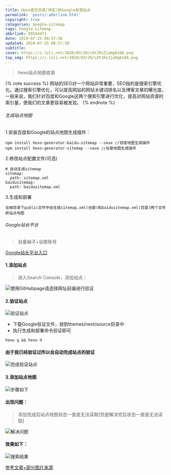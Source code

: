 ```yaml
---
title: Hexo提交百度(待定)和Google收录站点
permalink: 'posts/:abbrlink.html'
copyright: true
categories: Google-sitemap
tags: Google-sitemap
abbrlink: 895444f1
date: 2019-07-25 09:57:50
updated: 2019-07-25 09:57:50
subtitle:
cover: https://i.loli.net/2020/03/20/LOYJRzZjaHg618A.png
top_img: https://i.loli.net/2020/03/20/LOYJRzZjaHg618A.png
---
```


<blockquote class="blockquote-center">hexo站点地图收录</blockquote>

{% note success %}
网站的SEO对一个网站非常重要，SEO指的是搜索引擎优化。通过搜索引擎优化，可以提高网站的网站关键词排名以及博客文章的曝光度。
一般来说，我们针对百度和Google这两个搜索引擎进行优化，提高对网站资源的索引量，使我们的文章更容易被发现。
{% endnote %}


###### 生成站点地图

1.安装百度和Google的站点地图生成插件：
```
npm install hexo-generator-baidu-sitemap --save //百度地图生成插件
npm install hexo-generator-sitemap --save //谷歌地图生成插件
```
<!--more-->

2.修改站点配置文件(可选)
```
# 自动生成sitemap
sitemap:
  path: sitemap.xml
baidusitemap:
  path: baidusitemap.xml
```
3.生成和部署
```
在根目录下public文件中会生成sitemap.xml(谷歌)和baidusitemap.xml(百度)两个文件即站点地图
```
###### Google站长平台

> 自备梯子+谷歌账号

[Google站长平台入口](https://www.google.com/webmasters/#?modal_active=none)
#### 1.添加站点
>进入Search Console，添加站点：

![使用GitHubpage请选择网址前缀进行验证](https://i.loli.net/2020/03/22/ZGKRuwMh4eYkXlx.png)

#### 2.验证站点
![验证站点](https://i.loli.net/2020/03/22/1NhRlyWGMf6Z2w7.png)
- 下载Google验证文件，放到themes/next/source目录中
-  执行生成和部署命令验证即可
```
hexo g && hexo d
```
#### 由于我已经验证过所以会自动完成站点的验证
![完成验证站点](https://i.loli.net/2020/03/22/BFmlkvKgjAnSJM3.png)

#### 3.添加站点地图
![步骤如下](https://i.loli.net/2020/03/22/Bhnc6ZENiY5ysVP.png)

#### 出现问题：
> 添加完成后站点地图状态一直是无法读取[但是解决完后状态一直是无法读取]

![解决问题](https://i.loli.net/2020/03/22/m1IbcSigMnUXFBq.png)


#### 效果如下：
![搜索结果](https://i.loli.net/2020/03/22/PnUwceVThIbOu3q.png)

[参考文章+部分图片来源](https://www.93bok.com/Hexo%E6%8F%90%E4%BA%A4%E7%99%BE%E5%BA%A6%E5%92%8CGoogle%E6%94%B6%E5%BD%95%E7%AB%99%E7%82%B9/)
